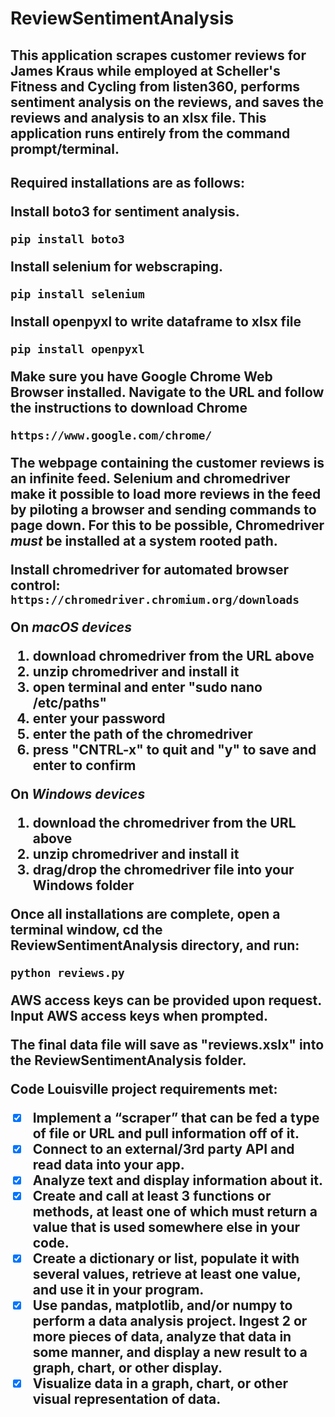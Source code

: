 # ReviewSentimentAnalysis

<h2>This application scrapes customer reviews for James Kraus while employed at Scheller's Fitness and Cycling from listen360, performs sentiment analysis on the reviews, and saves the reviews and analysis to an xlsx file. This application runs entirely from the command prompt/terminal.<h2>

__Required installations are as follows:__

Install boto3 for sentiment analysis.

```pip install boto3```

Install selenium for webscraping.

```pip install selenium```

Install openpyxl to write dataframe to xlsx file

```pip install openpyxl```

Make sure you have Google Chrome Web Browser installed. Navigate to the URL and follow the instructions to download Chrome 

```https://www.google.com/chrome/```

The webpage containing the customer reviews is an infinite feed. Selenium and chromedriver make it possible to load more reviews in the feed by piloting a browser and sending commands to page down. For this to be possible, Chromedriver *must* be installed at a system rooted path.

Install chromedriver for automated browser control:
```https://chromedriver.chromium.org/downloads```

On *macOS devices*
1. download chromedriver from the URL above
2. unzip chromedriver and install it
3. open terminal and enter "sudo nano /etc/paths"
4. enter your password
5. enter the path of the chromedriver
6. press "CNTRL-x" to quit and "y" to save and enter to confirm

On *Windows devices*
1. download the chromedriver from the URL above
2. unzip chromedriver and install it
3. drag/drop the chromedriver file into your Windows folder

Once all installations are complete, open a terminal window, cd the ReviewSentimentAnalysis directory, and run:

```python reviews.py```

AWS access keys can be provided upon request. Input AWS access keys when prompted.

The final data file will save as "reviews.xslx" into the ReviewSentimentAnalysis folder.

__Code Louisville project requirements met:__

- [x] Implement a “scraper” that can be fed a type of file or URL and pull information off of it.
- [x] Connect to an external/3rd party API and read data into your app.
- [x] Analyze text and display information about it.
- [x] Create and call at least 3 functions or methods, at least one of which must return a value that is used somewhere else in your code.
- [x] Create a dictionary or list, populate it with several values, retrieve at least one value, and use it in your program.
- [x] Use pandas, matplotlib, and/or numpy to perform a data analysis project. Ingest 2 or more pieces of data, analyze that data in some manner, and display a new result to a graph, chart, or other display.
- [x] Visualize data in a graph, chart, or other visual representation of data.
